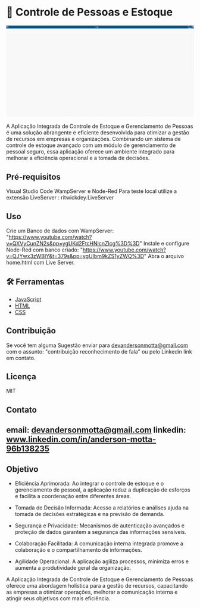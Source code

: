 
# 🛒 Controle de Pessoas e Estoque

![GIF do Vídeo Atualize a página para carregar](estoque.gif)

A Aplicação Integrada de Controle de Estoque e Gerenciamento de Pessoas é uma solução abrangente e eficiente desenvolvida para otimizar a gestão de recursos em empresas e organizações. Combinando um sistema de controle de estoque avançado com um módulo de gerenciamento de pessoal seguro, essa aplicação oferece um ambiente integrado para melhorar a eficiência operacional e a tomada de decisões.

## Pré-requisitos

Visual Studio Code
WampServer e Node-Red
Para teste local utilize a extensão LiveServer : ritwickdey.LiveServer


## Uso

Crie um Banco de dados com WampServer: "https://www.youtube.com/watch?v=QXVyCunZN2s&pp=ygUKd2FtcHNlcnZlcg%3D%3D"
Instale e configure Node-Red com banco criado: "https://www.youtube.com/watch?v=QJYwx3zWBlY&t=379s&pp=ygUIbm9kZS1yZWQ%3D"
Abra o arquivo home.html com Live Server.

## 🛠 Ferramentas

- [JavaScript](https://developer.mozilla.org/pt-BR/docs/Web/JavaScript)
- [HTML](https://developer.mozilla.org/pt-BR/docs/Web/HTML)
- [CSS](https://developer.mozilla.org/pt-BR/docs/Web/CSS)


## Contribuição

Se você tem alguma Sugestão enviar para devandersonmotta@gmail.com com o assunto: "contribuição reconhecimento de fala" ou pelo Linkedin link em contato.

## Licença

MIT

## Contato

email: devandersonmotta@gmail.com
linkedin: www.linkedin.com/in/anderson-motta-96b138235
---

## Objetivo

- Eficiência Aprimorada: Ao integrar o controle de estoque e o gerenciamento de pessoal, a aplicação reduz a duplicação de esforços e facilita a coordenação entre diferentes áreas.

- Tomada de Decisão Informada: Acesso a relatórios e análises ajuda na tomada de decisões estratégicas e na previsão de demanda.

- Segurança e Privacidade: Mecanismos de autenticação avançados e proteção de dados garantem a segurança das informações sensíveis.

- Colaboração Facilitada: A comunicação interna integrada promove a colaboração e o compartilhamento de informações.

- Agilidade Operacional: A aplicação agiliza processos, minimiza erros e aumenta a produtividade geral da organização.

A Aplicação Integrada de Controle de Estoque e Gerenciamento de Pessoas oferece uma abordagem holística para a gestão de recursos, capacitando as empresas a otimizar operações, melhorar a comunicação interna e atingir seus objetivos com mais eficiência.

